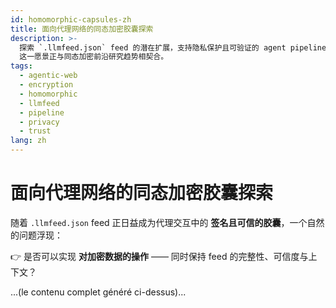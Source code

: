 ```yaml
---
id: homomorphic-capsules-zh
title: 面向代理网络的同态加密胶囊探索
description: >-
  探索 `.llmfeed.json` feed 的潜在扩展，支持隐私保护且可验证的 agent pipeline ——
  这一愿景正与同态加密前沿研究趋势相契合。
tags:
  - agentic-web
  - encryption
  - homomorphic
  - llmfeed
  - pipeline
  - privacy
  - trust
lang: zh
---
```


# 面向代理网络的同态加密胶囊探索

随着 `.llmfeed.json` feed 正日益成为代理交互中的 **签名且可信的胶囊**，一个自然的问题浮现：

👉 是否可以实现 **对加密数据的操作** —— 同时保持 feed 的完整性、可信度与上下文？

...(le contenu complet généré ci-dessus)...
